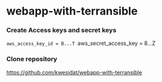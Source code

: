 # webapp-with-terransible

### Create Access keys and secret keys
`aws_access_key_id = B...T
`aws_secret_access_key = 8...Z

### Clone repository 
https://github.com/kwesidat/webapp-with-terransible

